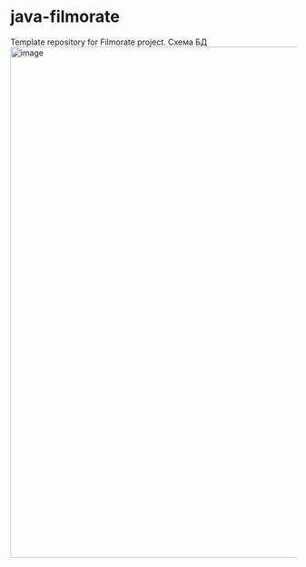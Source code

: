 # java-filmorate
Template repository for Filmorate project.
Схема БД
<img width="898" alt="image" src="https://github.com/corlissp/java-filmorate/assets/119339633/0d9c5934-1846-46e0-a3d9-abd3cfb69963">

